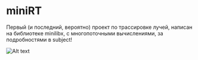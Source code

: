 # miniRT

Первый (и последний, вероятно) проект по трассировке лучей, написан на библиотеке minilibx, с многопоточными вычислениями, за подробностями в subject!

![Alt text](https://github.com/LinearBasis/miniRT/tree/master/screenshot/frog.bmp)
